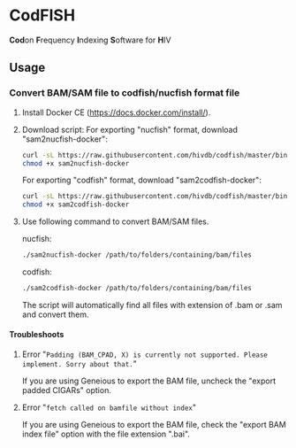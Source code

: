 # CodFISH
**Cod**on **F**requency **I**ndexing **S**oftware for **H**IV

## Usage

### Convert BAM/SAM file to codfish/nucfish format file

1. Install Docker CE (https://docs.docker.com/install/).

2. Download script:
   For exporting "nucfish" format, download "sam2nucfish-docker":

   ```bash
   curl -sL https://raw.githubusercontent.com/hivdb/codfish/master/bin/sam2nucfish-docker -o sam2nucfish-docker
   chmod +x sam2nucfish-docker
   ```

   For exporting "codfish" format, download "sam2codfish-docker":

   ```bash
   curl -sL https://raw.githubusercontent.com/hivdb/codfish/master/bin/sam2codfish-docker -o sam2codfish-docker
   chmod +x sam2codfish-docker
   ```

3. Use following command to convert BAM/SAM files.

   nucfish:
   ```bash
   ./sam2nucfish-docker /path/to/folders/containing/bam/files
   ```

   codfish:
   ```bash
   ./sam2codfish-docker /path/to/folders/containing/bam/files
   ```

   The script will automatically find all files with extension of .bam or .sam and convert them.

#### Troubleshoots

1. Error "`Padding (BAM_CPAD, X) is currently not supported. Please implement. Sorry about that.`"

   If you are using Geneious to export the BAM file, uncheck the "export padded CIGARs" option.

2. Error "`fetch called on bamfile without index`"

   If you are using Geneious to export the BAM file, check the "export BAM index file" option with the file extension ".bai".
